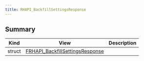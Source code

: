 ```yaml
---
title: RHAPI_BackfillSettingsResponse
---
```


## Summary
| Kind | View | Description |
|------|------|-------------|
|struct|[FRHAPI_BackfillSettingsResponse](/unreal-plugins/all/structfrhapi__backfillsettingsresponse/#structFRHAPI__BackfillSettingsResponse)||

